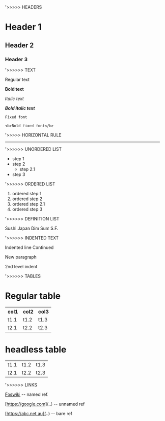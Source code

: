 '&gt;&gt;&gt;&gt;&gt; HEADERS<br />

# Header 1	

## Header 2	

### Header 3	

'&gt;&gt;&gt;&gt;&gt;&gt; TEXT<br />

Regular text

**Bold text**

_Italic text_

**_Bold italic text_**

`Fixed font`

`<b>Bold fixed font</b>`

'&gt;&gt;&gt;&gt;&gt; HORIZONTAL RULE<br />

----

'&gt;&gt;&gt;&gt;&gt;&gt; UNORDERED LIST<br />

* step 1
* step 2
  * step 2.1
* step 3

'&gt;&gt;&gt;&gt;&gt;&gt; ORDERED LIST<br />

1. ordered step 1
1. ordered step 2
  1. ordered step 2.1
1. ordered step 3

'&gt;&gt;&gt;&gt;&gt;&gt; DEFINITION LIST<br />

 Sushi  Japan  Dim Sum  S.F.

'&gt;&gt;&gt;&gt;&gt;&gt; INDENTED TEXT<br />

 Indented line Continued

 New paragraph

 2nd level indent

'&gt;&gt;&gt;&gt;&gt;&gt; TABLES<br />

# Regular table	

<table>
<tr>
<th> col1 </th>
<th> col2 </th>
<th> col3 </th>
</tr>
<tr>
<td> t1.1 </td>
<td> t1.2 </td>
<td> t1.3 </td>
</tr>
<tr>
<td> t2.1 </td>
<td> t2.2 </td>
<td> t2.3 </td>
</tr>
</table>

# headless table	

<table>
<tr>
<td> t1.1 </td>
<td> t1.2 </td>
<td> t1.3 </td>
</tr>
<tr>
<td> t2.1 </td>
<td> t2.2 </td>
<td> t2.3 </td>
</tr>
</table>

'&gt;&gt;&gt;&gt;&gt;&gt; LINKS<br />

[Foswiki](..) -- named ref.

[https://google.com](..) -- unnamed ref

[https://abc.net.au](..) -- bare ref
